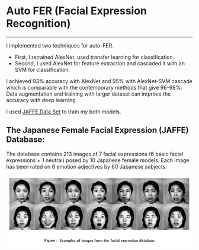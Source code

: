# **Auto FER (Facial Expression Recognition)**


---

I implemented two techniques for auto-FER. 

* First, I retrained AlexNet, used transfer learning for classification. 
* Second, I used AlexNet for feature extraction and cascaded it with an SVM for classification. 

I achieved 93% accuracy with AlexNet and 95% with AlexNet-SVM cascade which is comparable with the contemporary methods that give 96-98%. Data augmentation and training with larger dataset can improve the accuracy with deep learning

I used [JAFFE Data Set](https://http://www.kasrl.org/jaffe.html) to train my both models.

## The Japanese Female Facial Expression (JAFFE) Database:
The database contains 213 images of 7 facial expressions (6 basic facial expressions + 1 neutral) posed by 10 Japanese female models. Each image has been rated on 6 emotion adjectives by 60 Japanese subjects. 

![example_dataset](example_dataset.png)
